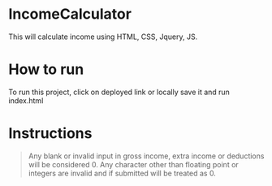 # IncomeCalculator
This will calculate income using HTML, CSS, Jquery, JS.

# How to run
To run this project, click on deployed link or locally save it and run index.html

# Instructions
> Any blank or invalid input in gross income, extra income or deductions will be considered 0.
> Any character other than floating point or integers are invalid and if submitted will be treated as 0.
